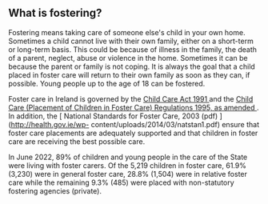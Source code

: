 ##  What is fostering?

Fostering means taking care of someone else's child in your own home.
Sometimes a child cannot live with their own family, either on a short-term or
long-term basis. This could be because of illness in the family, the death of
a parent, neglect, abuse or violence in the home. Sometimes it can be because
the parent or family is not coping. It is always the goal that a child placed
in foster care will return to their own family as soon as they can, if
possible. Young people up to the age of 18 can be fostered.

Foster care in Ireland is governed by the [ Child Care Act 1991
](http://www.irishstatutebook.ie/1991/en/act/pub/0017/index.html) and the [
Child Care (Placement of Children in Foster Care) Regulations 1995, as amended
](http://www.irishstatutebook.ie/1995/en/si/0260.html) . In addition, the [
National Standards for Foster Care, 2003 (pdf) ](http://health.gov.ie/wp-
content/uploads/2014/03/natstan1.pdf) ensure that foster care placements are
adequately supported and that children in foster care are receiving the best
possible care.

In June 2022, 89% of children and young people in the care of the State were
living with foster carers. Of the 5,219 children in foster care, 61.9% (3,230)
were in general foster care, 28.8% (1,504) were in relative foster care while
the remaining 9.3% (485) were placed with non-statutory fostering agencies
(private).
